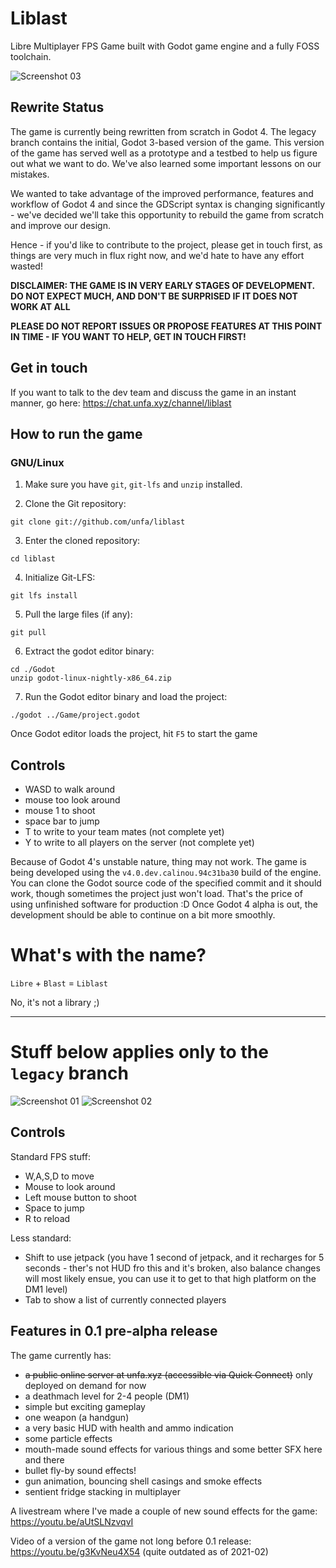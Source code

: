 # Liblast
Libre Multiplayer FPS Game built with Godot game engine and a fully FOSS toolchain.

![Screenshot 03](https://github.com/unfa/liblast/raw/main/Screenshots/01.jpg)

## Rewrite Status

The game is currently being rewritten from scratch in Godot 4.
The legacy branch contains the initial, Godot 3-based version of the game. This version of the game has served well as a prototype and a testbed to help us figure out what we want to do. We've also learned some important lessons on our mistakes.

We wanted to take advantage of the improved performance, features and workflow of Godot 4 and since the GDScript syntax is changing significantly - we've decided we'll take this opportunity to rebuild the game from scratch and improve our design.

Hence - if you'd like to contribute to the project, please get in touch first, as things are very much in flux right now, and we'd hate to have any effort wasted!

**DISCLAIMER: THE GAME IS IN VERY EARLY STAGES OF DEVELOPMENT.
DO NOT EXPECT MUCH, AND DON'T BE SURPRISED IF IT DOES NOT WORK AT ALL**

**PLEASE DO NOT REPORT ISSUES OR PROPOSE FEATURES AT THIS POINT IN TIME - IF YOU WANT TO HELP, GET IN TOUCH FIRST!**

## Get in touch

If you want to talk to the dev team and discuss the game in an instant manner, go here:
https://chat.unfa.xyz/channel/liblast

## How to run the game

### GNU/Linux

1. Make sure you have `git`, `git-lfs` and `unzip` installed.

2. Clone the Git repository:
```
git clone git://github.com/unfa/liblast
```

3. Enter the cloned repository:
```
cd liblast
```

4. Initialize Git-LFS:
```
git lfs install
```

5. Pull the large files (if any):
```
git pull
```

6. Extract the godot editor binary:
```
cd ./Godot
unzip godot-linux-nightly-x86_64.zip 
```

7. Run the Godot editor binary and load the project:
```
./godot ../Game/project.godot
```

Once Godot editor loads the project, hit `F5` to start the game

## Controls

- WASD to walk around
- mouse too look around
- mouse 1 to shoot
- space bar to jump
- T to write to your team mates (not complete yet)
- Y to write to all players on the server (not complete yet)

Because of Godot 4's unstable nature, thing may not work. The game is being developed using the `v4.0.dev.calinou.94c31ba30` build of the engine.
You can clone the Godot source code of the specified commit and it should work, though sometimes the project just won't load. That's the price of using unfinished software for production :D Once Godot 4 alpha is out, the development should be able to continue on a bit more smoothly.

# What's with the name?

`Libre` + `Blast` = `Liblast`

No, it's not a library ;)

---

# Stuff below applies only to the `legacy` branch

![Screenshot 01](https://github.com/unfa/liblast/raw/legacy/Screenshots/01.png)
![Screenshot 02](https://github.com/unfa/liblast/raw/legacy/Screenshots/02.png)

## Controls

Standard FPS stuff:
- W,A,S,D to move
- Mouse to look around
- Left mouse button to shoot
- Space to jump
- R to reload

Less standard:
- Shift to use jetpack (you have 1 second of jetpack, and it recharges for 5 seconds - ther's not HUD fro this and it's broken, also balance changes will most likely ensue, you can use it to get to that high platform on the DM1 level)
- Tab to show a list of currently connected players

## Features in 0.1 pre-alpha release

The game currently has:

- ~~a public online server at unfa.xyz (accessible via Quick Connect)~~ only deployed on demand for now
- a deathmach level for 2-4 people (DM1)
- simple but exciting gameplay
- one weapon (a handgun)
- a very basic HUD with health and ammo indication
- some particle effects
- mouth-made sound effects for various things and some better SFX here and there
- bullet fly-by sound effects!
- gun animation, bouncing shell casings and smoke effects
- sentient fridge stacking in multiplayer

A livestream where I've made a couple of new sound effects for the game:
https://youtu.be/aUtSLNzvqvI

Video of a version of the game not long before 0.1 release:
https://youtu.be/g3KvNeu4X54 (quite outdated as of 2021-02)


